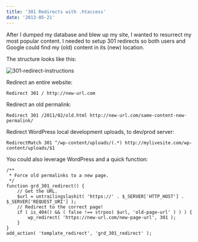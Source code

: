 ```yaml
---
title: '301 Redirects with .htaccess'
date: '2013-05-21'
---
```


After I dumped my database and blew up my site, I wanted to resurrect my most popular content. I needed to setup 301 redirects so both users and Google could find my (old) content in its (new) location.

The structure looks like this:

![301-redirect-instructions](images/301-redirect-instructions.png)

Redirect an entire website:

```
Redirect 301 / http://new-url.com
```

Redirect an old permalink:

```
Redirect 301 /2011/02/old.html http://new-url.com/same-content-new-permalink/
```

Redirect WordPress local development uploads, to dev/prod server:

```
RedirectMatch 301 ^/wp-content/uploads/(.*) http://mylivesite.com/wp-content/uploads/$1
```

You could also leverage WordPress and a quick function:

```
/**
 * Force old permalinks to a new page.
 */
function grd_301_redirect() {
	// Get the URL.
	$url = untrailingslashit( 'https://' . $_SERVER['HTTP_HOST'] . $_SERVER['REQUEST_URI'] );
	// Redirect to the correct page!
	if ( is_404() && ( false !== strpos( $url, 'old-page-url' ) ) ) {
		wp_redirect( 'https://new-url.com/new-page-url', 301 );
	}
}
add_action( 'template_redirect', 'grd_301_redirect' );
```
